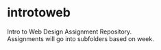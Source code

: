 # introtoweb
Intro to Web Design Assignment Repository. <br />
Assignments will go into subfolders based on week. 
